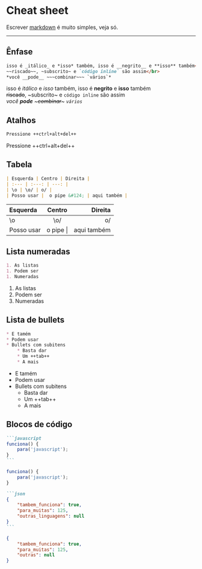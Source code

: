 # Cheat sheet

Escrever [markdown](https://pt.wikipedia.org/wiki/Markdown) é muito simples, veja só.

---

## Ênfase

```markdown
isso é _itálico_ e *isso* também, isso é __negrito__ e **isso** também</br>
~~riscado~~, ~subscrito~ e `código inline` são assim</br>
*você __pode__ ~~~combinar~~~ `vários`*
```

isso é _itálico_ e *isso* também, isso é __negrito__ e **isso** também</br>
~~riscado~~, ~subscrito~ e `código inline` são assim</br>
*você __pode__ ~~~combinar~~~ `vários`*

## Atalhos

```markdown
Pressione ++ctrl+alt+del++
```

Pressione ++ctrl+alt+del++

## Tabela

```markdown
| Esquerda | Centro | Direita |
| :--- | :---: | ---: |
| \o | \o/ | o/ |
| Posso usar |  o pipe &#124; | aqui também |
```

| Esquerda | Centro | Direita |
| :--- | :---: | ---: |
| \o | \o/ | o/ |
| Posso usar |  o pipe &#124; | aqui também |

## Lista numeradas

```markdown
1. As listas
1. Podem ser
1. Numeradas
```

1. As listas
1. Podem ser
1. Numeradas

## Lista de bullets

```markdown
* E tamém
* Podem usar
* Bullets com subitens
    * Basta dar
    * Um ++tab++
    * A mais
```

* E tamém
* Podem usar
* Bullets com subitens
    * Basta dar
    * Um ++tab++
    * A mais

## Blocos de código

````markdown
```javascript
funciona() {
    para('javascript');
}
```
````

```javascript
funciona() {
    para('javascript');
}
```

````markdown
```json
{
    "tambem_funciona": true,
    "para_muitas": 125,
    "outras_linguagens": null
}
```
````

```json
{
    "tambem_funciona": true,
    "para_muitas": 125,
    "outras": null
}
```
